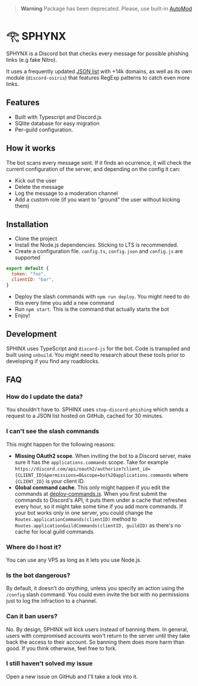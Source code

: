 > **Warning**
> Package has been deprecated. Please, use built-in [AutoMod](https://support.discord.com/hc/en-us/articles/4421269296535-AutoMod-FAQ)

# 𓂀 SPHYNX
SPHYNX is a Discord bot that checks every message for possible phishing links (e.g fake Nitro).

It uses a frequently updated [JSON list](https://github.com/nikolaischunk/discord-phishing-links) with +14k domains, as well as its own module (`discord-osiris`) that features RegExp patterns to catch even more links.

## Features
- Built with Typescript and Discord.js
- SQlite database for easy migration
- Per-guild configuration. 

## How it works
The bot scans every message sent. If it finds an ocurrence, it will check the current configuration of the server, and depending on the config it can:
- Kick out the user
- Delete the message
- Log the message to a moderation channel
- Add a custom role (if you want to "ground" the user without kicking them)

## Installation
- Clone the project
- Install the Node.js dependencies. Sticking to LTS is recommended.
- Create a configuration file. `config.ts`, `config.json` and `config.js` are supported
```js
export default {
  token: "foo",
  clientID: "bar",
}
```
- Deploy the slash commands with `npm run deploy`. You might need to do this every time you add a new command
- Run `npm start`. This is the command that actually starts the bot
- Enjoy!

## Development
SPHINX uses TypeScript and `discord-js` for the bot. Code is transpiled and built using `unbuild`. You might need to research about these tools prior to developing if you find any roadblocks.

## FAQ
### How do I update the data?
You shouldn't have to. SPHINX uses `stop-discord-phishing` which sends a request to a JSON list hosted on GitHub, cached for 30 minutes.

### I can't see the slash commands
This might happen for the following reasons:
- **Missing OAuth2 scope**. When inviting the bot to a Discord server, make sure it has the `applications.commands` scope. Take for example `https://discord.com/api/oauth2/authorize?client_id={CLIENT_ID}&permissions=0&scope=bot%20applications.commands` where `{CLIENT_ID}` is your client ID.
- **Global command cache**. This only might happen if you edit the commands at [deploy-commands.js](deploy-commands.js). When you first submit the commands to Discord's API, it puts them under a cache that refreshes every hour, so it might take some time if you add more commands. If your bot works only in one server, you could change the `Routes.applicationCommands(clientID)` method to `Routes.applicationGuildCommands(clientID, guildID)` as there's no cache for local guild commands.

### Where do I host it?
You can use any VPS as long as it lets you use Node.js.

### Is the bot dangerous?
By default, it doesn't do _anything_, unless you specify an action using the `/config` slash command. You could even invite the bot with no permissions just to log the infraction to a channel.
### Can it ban users?
No. By design, SPHINX will kick users instead of banning them. In general, users with compromised accounts won't return to the server until they take back the access to their account. So banning them does more harm than good. If you think otherwise, feel free to fork.

### I still haven't solved my issue
Open a new issue on GitHub and I'll take a look into it.
